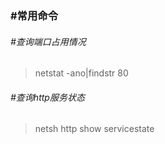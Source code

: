 ### #常用命令

###### #查询端口占用情况

> netstat -ano|findstr 80

###### #查询http服务状态

> netsh http show servicestate

